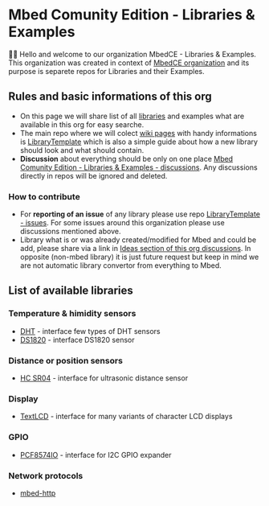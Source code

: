 # Mbed Comunity Edition - Libraries & Examples
🙋‍♀️ Hello and welcome to our organization MbedCE - Libraries & Examples. This organization was created in context of [MbedCE organization](https://github.com/mbed-ce) and its purpose is separete repos for Libraries and their Examples.

## Rules and basic informations of this org
* On this page we will share list of all [libraries](https://github.com/mbed-ce-libraries-examples#list-of-available-libraries) and examples what are available in this org for easy searche.
* The main repo where we will colect [wiki pages](https://github.com/mbed-ce-libraries-examples/LibraryTemplate/wiki) with handy informations is [LibraryTemplate](https://github.com/mbed-ce-libraries-examples/LibraryTemplate) which is also a simple guide about how a new library should look and what should contain.
*  **Discussion** about everything should be only on one place [Mbed Comunity Edition - Libraries & Examples - discussions](https://github.com/orgs/mbed-ce-libraries-examples/discussions). Any discussions directly in repos will be ignored and deleted.

### How to contribute
* For **reporting of an issue** of any library please use repo [LibraryTemplate - issues](https://github.com/mbed-ce-libraries-examples/LibraryTemplate/issues). For some issues around this organization please use discussions mentioned above.
* Library what is or was already created/modified for Mbed and could be add, please share via a link in [Ideas section of this org discussions](https://github.com/orgs/mbed-ce-libraries-examples/discussions/categories/ideas). In opposite (non-mbed library) it is just future request but keep in mind we are not automatic library convertor from everything to Mbed.

## List of available libraries
### Temperature & himidity sensors
* [DHT](https://github.com/mbed-ce-libraries-examples/DHT) - interface few types of DHT sensors
* [DS1820](https://github.com/mbed-ce-libraries-examples/DS1820) - interface DS1820 sensor

### Distance or position sensors
 * [HC SR04](https://github.com/mbed-ce-libraries-examples/HC_SR04)  - interface for ultrasonic distance sensor

### Display
* [TextLCD](https://github.com/mbed-ce-libraries-examples/TextLCD) - interface for many variants of character LCD displays

### GPIO
* [PCF8574IO](https://github.com/mbed-ce-libraries-examples/PCF8574IO) - interface for I2C GPIO expander

### Network protocols
* [mbed-http](https://github.com/mbed-ce-libraries-examples/mbed-http)

<!--

**Here are some ideas to get you started:**

🙋‍♀️ A short introduction - what is your organization all about?
🌈 Contribution guidelines - how can the community get involved?
👩‍💻 Useful resources - where can the community find your docs? Is there anything else the community should know?
🍿 Fun facts - what does your team eat for breakfast?
🧙 Remember, you can do mighty things with the power of [Markdown](https://docs.github.com/github/writing-on-github/getting-started-with-writing-and-formatting-on-github/basic-writing-and-formatting-syntax)
-->
